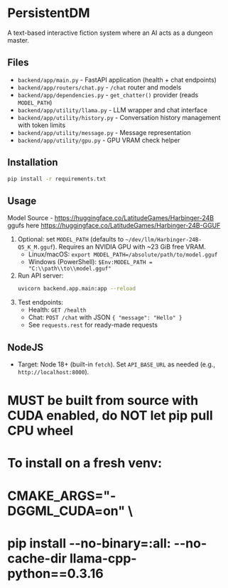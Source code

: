 # PersistentDM

A text-based interactive fiction system where an AI acts as a dungeon master.

## Files
- `backend/app/main.py` - FastAPI application (health + chat endpoints)
- `backend/app/routers/chat.py` - `/chat` router and models
- `backend/app/dependencies.py` - `get_chatter()` provider (reads `MODEL_PATH`)
- `backend/app/utility/llama.py` - LLM wrapper and chat interface
- `backend/app/utility/history.py` - Conversation history management with token limits
- `backend/app/utility/message.py` - Message representation
- `backend/app/utility/gpu.py` - GPU VRAM check helper

## Installation
```bash
pip install -r requirements.txt
```

## Usage
Model Source - https://huggingface.co/LatitudeGames/Harbinger-24B
ggufs here https://huggingface.co/LatitudeGames/Harbinger-24B-GGUF

1. Optional: set `MODEL_PATH` (defaults to `~/dev/llm/Harbinger-24B-Q5_K_M.gguf`). Requires an NVIDIA GPU with ~23 GiB free VRAM.
   - Linux/macOS: `export MODEL_PATH=/absolute/path/to/model.gguf`
   - Windows (PowerShell): `$Env:MODEL_PATH = "C:\\path\\to\\model.gguf"`
2. Run API server:
   ```bash
   uvicorn backend.app.main:app --reload
   ```
3. Test endpoints:
   - Health: `GET /health`
   - Chat: `POST /chat` with JSON `{ "message": "Hello" }`
   - See `requests.rest` for ready-made requests

## NodeJS
- Target: Node 18+ (built-in `fetch`).
  Set `API_BASE_URL` as needed (e.g., `http://localhost:8000`).

# MUST be built from source with CUDA enabled, do NOT let pip pull CPU wheel
# To install on a fresh venv:
#   CMAKE_ARGS="-DGGML_CUDA=on" \
#   pip install --no-binary=:all: --no-cache-dir llama-cpp-python==0.3.16
